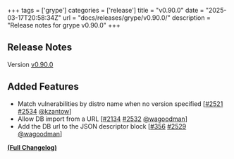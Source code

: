 +++
tags = ['grype']
categories = ['release']
title = "v0.90.0"
date = "2025-03-17T20:58:34Z"
url = "docs/releases/grype/v0.90.0/"
description = "Release notes for grype v0.90.0"
+++

## Release Notes

Version [v0.90.0](https://github.com/anchore/grype/releases/tag/v0.90.0)

## Added Features

- Match vulnerabilities by distro name when no version specified [[#2521](https://github.com/anchore/grype/issues/2521) [#2534](https://github.com/anchore/grype/pull/2534) [@kzantow](https://github.com/kzantow)]
- Allow DB import from a URL [[#2134](https://github.com/anchore/grype/issues/2134) [#2532](https://github.com/anchore/grype/pull/2532) [@wagoodman](https://github.com/wagoodman)]
- Add the DB url to the JSON descriptor block [[#356](https://github.com/anchore/grype/issues/356) [#2529](https://github.com/anchore/grype/pull/2529) [@wagoodman](https://github.com/wagoodman)]

**[(Full Changelog)](https://github.com/anchore/grype/compare/v0.89.1...v0.90.0)**
